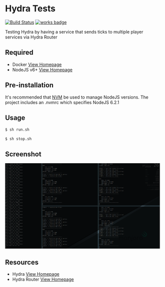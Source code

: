 # Hydra Tests
[![Build Status](https://travis-ci.org/sizzlorox/hydra-tests.svg?branch=master)](https://travis-ci.org/sizzlorox/hydra-tests) [![works badge](https://cdn.jsdelivr.net/gh/nikku/works-on-my-machine@v0.2.0/badge.svg)](https://github.com/nikku/works-on-my-machine)

Testing Hydra by having a service that sends ticks to multiple player services via Hydra Router 

## Required
- Docker [View Homepage](https://www.docker.com/)
- NodeJS v6+ [View Homepage](https://www.nodejs.org)

## Pre-installation

It's recommended that [NVM](https://github.com/creationix/nvm) be used to manage NodeJS versions.
The project includes an .nvmrc which specifies NodeJS 6.2.1

## Usage

```shell
$ sh run.sh
```

```shell
$ sh stop.sh
```

## Screenshot

![Preview](screenshot.png?raw=true)

## Resources

- Hydra [View Homepage](https://www.hydramicroservice.com/)
- Hydra Router [View Homepage](https://www.hydramicroservice.com/docs/tools/hydra-router/)
